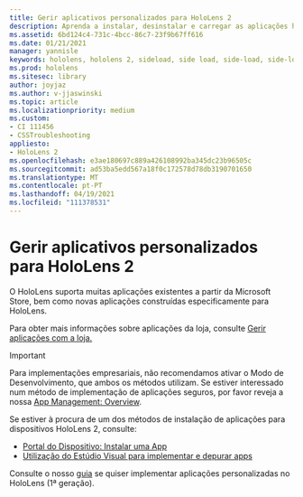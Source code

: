 ```yaml
---
title: Gerir aplicativos personalizados para HoloLens 2
description: Aprenda a instalar, desinstalar e carregar as aplicações holográficas personalizadas em dispositivos HoloLens 2 utilizando o Portal do Dispositivo e o Estúdio Visual.
ms.assetid: 6bd124c4-731c-4bcc-86c7-23f9b67ff616
ms.date: 01/21/2021
manager: yannisle
keywords: hololens, hololens 2, sideload, side load, side-load, side-load, store, uwp, app, install
ms.prod: hololens
ms.sitesec: library
author: joyjaz
ms.author: v-jjaswinski
ms.topic: article
ms.localizationpriority: medium
ms.custom:
- CI 111456
- CSSTroubleshooting
appliesto:
- HoloLens 2
ms.openlocfilehash: e3ae180697c889a426108992ba345dc23b96505c
ms.sourcegitcommit: ad53ba5edd567a18f0c172578d78db3190701650
ms.translationtype: MT
ms.contentlocale: pt-PT
ms.lasthandoff: 04/19/2021
ms.locfileid: "111378531"
---
```

# <a name="manage-custom-apps-for-hololens-2"></a>Gerir aplicativos personalizados para HoloLens 2

O HoloLens suporta muitas aplicações existentes a partir da Microsoft Store, bem como novas aplicações construídas especificamente para HoloLens. 

Para obter mais informações sobre aplicações da loja, consulte [Gerir aplicações com a loja.](holographic-store-apps.md)

> [!IMPORTANT]
> Para implementações empresariais, não recomendamos ativar o Modo de Desenvolvimento, que ambos os métodos utilizam. Se estiver interessado num método de implementação de aplicações seguros, por favor reveja a nossa [App Management: Overview](app-deploy-overview.md).

Se estiver à procura de um dos métodos de instalação de aplicações para dispositivos HoloLens 2, consulte:
- [Portal do Dispositivo: Instalar uma App](https://docs.microsoft.com/windows/mixed-reality/develop/platform-capabilities-and-apis/using-the-windows-device-portal#installing-an-app)
- [Utilização do Estúdio Visual para implementar e depurar apps](https://docs.microsoft.com/windows/mixed-reality/develop/platform-capabilities-and-apis/using-visual-studio)

Consulte o nosso [guia](holographic-custom-apps.md) se quiser implementar aplicações personalizadas no HoloLens (1ª geração).
